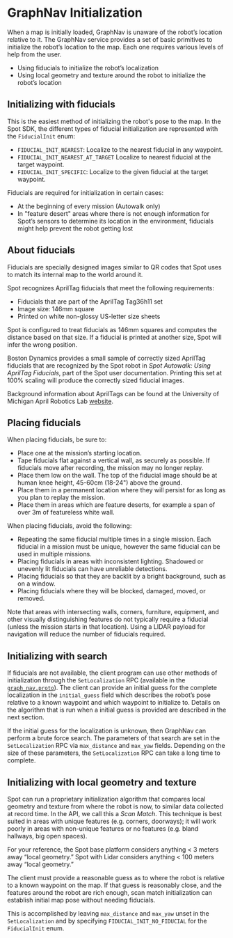 <!--
Copyright (c) 2023 Boston Dynamics, Inc.  All rights reserved.

Downloading, reproducing, distributing or otherwise using the SDK Software
is subject to the terms and conditions of the Boston Dynamics Software
Development Kit License (20191101-BDSDK-SL).
-->

# GraphNav Initialization

When a map is initially loaded, GraphNav is unaware of the robot’s location relative to it. The GraphNav service provides a set of basic primitives to initialize the robot’s location to the map. Each one requires various levels of help from the user.


*   Using fiducials to initialize the robot’s localization
*   Using local geometry and texture around the robot to initialize the robot’s location


## Initializing with fiducials

This is the easiest method of initializing the robot's pose to the map. In the Spot SDK, the different types of fiducial initialization are represented with the `FiducialInit` enum:


*   `FIDUCIAL_INIT_NEAREST`: Localize to the nearest fiducial in any waypoint.
*   `FIDUCIAL_INIT_NEAREST_AT_TARGET` Localize to nearest fiducial at the target waypoint.
*   `FIDUCIAL_INIT_SPECIFIC`: Localize to the given fiducial at the target waypoint.


Fiducials are required for initialization in certain cases:


*   At the beginning of every mission (Autowalk only)
*   In "feature desert" areas where there is not enough information for Spot’s sensors to determine its location in the environment, fiducials might help prevent the robot getting lost


## About fiducials

Fiducials are specially designed images similar to QR codes that Spot uses to match its internal map to the world around it.

Spot recognizes AprilTag fiducials that meet the following requirements:


*   Fiducials that are part of the AprilTag Tag36h11 set
*   Image size: 146mm square
*   Printed on white non-glossy US-letter size sheets

Spot is configured to treat fiducials as 146mm squares and computes the distance based on that size. If a fiducial is printed at another size, Spot will infer the wrong position.

Boston Dynamics provides a small sample of correctly sized AprilTag fiducials that are recognized by the Spot robot in _Spot Autowalk: Using AprilTag Fiducials_, part of the Spot user documentation. Printing this set at 100% scaling will produce the correctly sized fiducial images.

Background information about AprilTags can be found at the University of Michigan April Robotics Lab [website](https://april.eecs.umich.edu/software/apriltag).


## Placing fiducials

When placing fiducials, be sure to:


*   Place one at the mission’s starting location.
*   Tape fiducials flat against a vertical wall, as securely as possible. If fiducials move after recording, the mission may no longer replay.
*   Place them low on the wall. The top of the fiducial image should be at human knee height, 45-60cm (18-24") above the ground.
*   Place them in a permanent location where they will persist for as long as you plan to replay the mission.
*   Place them in areas which are feature deserts, for example a span of over 3m of featureless white wall.

When placing fiducials, avoid the following:


*   Repeating the same fiducial multiple times in a single mission. Each fiducial in a mission must be unique, however the same fiducial can be used in multiple missions.
*   Placing fiducials in areas with inconsistent lighting. Shadowed or unevenly lit fiducials can have unreliable detections.
*   Placing fiducials so that they are backlit by a bright background, such as on a window.
*   Placing fiducials where they will be blocked, damaged, moved, or removed.

Note that areas with intersecting walls, corners, furniture, equipment, and other visually distinguishing features do not typically require a fiducial (unless the mission starts in that location). Using a LIDAR payload for navigation will reduce the number of fiducials required.


## Initializing with search

If fiducials are not available, the client program can use other methods of initialization through the `SetLocalization` RPC (available in the [`graph_nav.proto`](../../../protos/bosdyn/api/graph_nav/graph_nav.proto)). The client can provide an initial guess for the complete localization in the `initial_guess` field which describes the robot’s pose relative to a known waypoint and which waypoint to initialize to. Details on the algorithm that is run when a initial guess is provided are described in the next section.

If the initial guess for the localization is unknown, then GraphNav can perform a brute force search. The parameters of that search are set in the `SetLocalization` RPC via `max_distance` and `max_yaw` fields. Depending on the size of these parameters, the `SetLocalization` RPC can take a long time to complete.


## Initializing with local geometry and texture

Spot can run a proprietary initialization algorithm that compares local geometry and texture from where the robot is now, to similar data collected at record time. In the API, we call this a _Scan Match_. This technique is best suited in areas with unique features (e.g. corners, doorways); it will work poorly in areas with non-unique features or no features (e.g. bland hallways, big open spaces).

For your reference, the Spot base platform considers anything &lt; 3 meters away “local geometry.” Spot with Lidar considers anything &lt; 100 meters away “local geometry.”

The client must provide a reasonable guess as to where the robot is relative to a known waypoint on the map. If that guess is reasonably close, and the features around the robot are rich enough, scan match initialization can establish initial map pose without needing fiducials.

This is accomplished by leaving `max_distance` and `max_yaw` unset in the `SetLocalization` and by specifying `FIDUCIAL_INIT_NO_FIDUCIAL` for the `FiducialInit` enum.


<!--- image and page reference link definitions --->
[autonomous-top]: Readme.md "Spot SDK: Autonomy, GraphNav, and Missions"
[code-examples]: autonomous_navigation_code_examples.md "Autonomous navigation code examples"
[components]: components_of_autonomous_navigation.md "Components of autonomous navigation"
[typical]: typical_autonomous_navigation_use_case.md "Typical autonomous navigation use cases"
[autonomous-services]: autonomous_navigation_services.md "Autonomous navigation services"
[service]: graphnav_service.md "GraphNav service"
[map-structure]: graphnav_map_structure.md "GraphNav map structure"
[initialization]: initialization.md "Initialization"
[localization]: localization.md "Localization"
[locomotion]: graphnav_and_robot_locomotion.md "GraphNav and robot locomotion"
[missions]: missions_service.md "Missions service"
